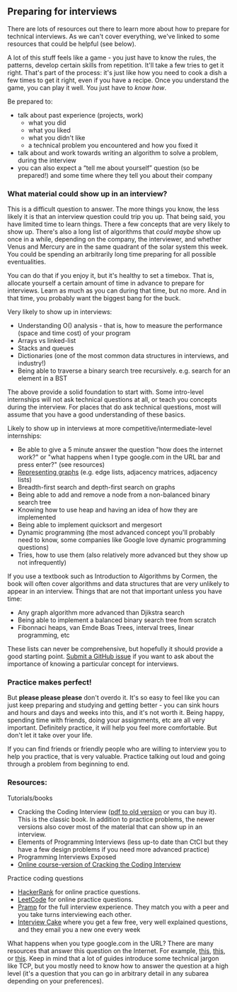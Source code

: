 ## Preparing for interviews

There are lots of resources out there to learn more about how to prepare for technical interviews. As we can't cover everything, we've linked to some resources that could be helpful (see below).

A lot of this stuff feels like a game - you just have to know the rules, the patterns, develop certain skills from repetition. It'll take a few tries to get it right. That's part of the process: it's just like how you need to cook a dish a few times to get it right, even if you have a recipe. Once you understand the game, you can play it well. You just have to *know how*.

Be prepared to:
- talk about past experience (projects, work)
  - what you did
  - what you liked
  - what you didn't like
  - a technical problem you encountered and how you fixed it
- talk about and work towards writing an algorithm to solve a problem, during the interview
- you can also expect a “tell me about yourself” question (so be prepared!) and some time where they tell you about their company

### What material could show up in an interview?

This is a difficult question to answer. The more things you know, the less likely it is that an interview question could trip you up. That being said, you have limited time to learn things. There a few concepts that are very likely to show up. There's also a long list of algorithms that _could maybe_ show up once in a while, depending on the company, the interviewer, and whether Venus and Mercury are in the same quadrant of the solar system this week. You could be spending an arbitrarily long time preparing for all possible eventualities.

You can do that if you enjoy it, but it's healthy to set a timebox. That is, allocate yourself a certain amount of time in advance to prepare for interviews. Learn as much as you can during that time, but no more. And in that time, you probably want the biggest bang for the buck.

Very likely to show up in interviews:
- Understanding O() analysis - that is, how to measure the performance (space and time cost) of your program
- Arrays vs linked-list
- Stacks and queues
- Dictionaries (one of the most common data structures in interviews, and industry!)
- Being able to traverse a binary search tree recursively. e.g. search for an element in a BST

The above provide a solid foundation to start with. Some intro-level internships will not ask technical questions at all, or teach you concepts during the interview. For places that do ask technical questions, most will assume that you have a good understanding of these basics.

Likely to show up in interviews at more competitive/intermediate-level internships:
- Be able to give a 5 minute answer the question "how does the internet work?" or "what happens when I type google.com in the URL bar and press enter?" (see resources)
- [Representing graphs](https://www.khanacademy.org/computing/computer-science/algorithms/graph-representation/a/representing-graphs) (e.g. edge lists, adjacency matrices, adjacency lists)
- Breadth-first search and depth-first search on graphs
- Being able to add and remove a node from a non-balanced binary search tree
- Knowing how to use heap and having an idea of how they are implemented
- Being able to implement quicksort and mergesort
- Dynamic programming (the most advanced concept you'll probably need to know, some companies like Google love dynamic programming questions)
- Tries, how to use them (also relatively more advanced but they show up not infrequently)

If you use a textbook such as Introduction to Algorithms by Cormen, the book will often cover algorithms and data structures that are very unlikely to appear in an interview.  Things that are not that important unless you have time:
- Any graph algorithm more advanced than Djikstra search
- Being able to implement a balanced binary search tree from scratch
- Fibonnaci heaps, van Emde Boas Trees, interval trees, linear programming, etc

These lists can never be comprehensive, but hopefully it should provide a good starting point. [Submit a GitHub issue](https://help.github.com/articles/creating-an-issue/) if you want to ask about the importance of knowing a particular concept for interviews.

### Practice makes perfect!

But **please please please** don't overdo it. It's so easy to feel like you can just keep preparing and studying and getting better - you can sink hours and hours and days and weeks into this, and it's not worth it. Being happy, spending time with friends, doing your assignments, etc are all very important. Definitely practice, it will help you feel more comfortable. But don't let it take over your life.

If you can find friends or friendly people who are willing to interview you to help you practice, that is very valuable. Practice talking out loud and going through a problem from beginning to end.

### Resources:

Tutorials/books

- Cracking the Coding Interview ([pdf to old version](https://inspirit.net.in/books/placements/Cracking%20the%20Coding%20Interview.pdf) or you can buy it). This is the classic book. In addition to practice problems, the newer versions also cover most of the material that can show up in an interview.
- Elements of Programming Interviews (less up-to date than CtCI but they have a few design problems if you need more advanced practice)
- Programming Interviews Exposed
- [Online course-version of Cracking the Coding Interview](https://www.hackerrank.com/domains/tutorials/cracking-the-coding-interview)

Practice coding questions

- [HackerRank](https://www.hackerrank.com/dashboard) for online practice questions.
- [LeetCode](https://leetcode.com/) for online practice questions.
- [Pramp](https://www.pramp.com/) for the full interview experience. They match you with a peer and you take turns interviewing each other.
- [Interview Cake](https://www.interviewcake.com/) where you get a few free, very well explained questions, and they email you a new one every week

What happens when you type google.com in the URL? There are many resources that answer this question on the Internet. For example, [this](https://www.linkedin.com/pulse/what-happens-when-you-type-url-browser-press-enter-wijesinghe), [this](https://www.quora.com/What-are-the-series-of-steps-that-happen-when-an-URL-is-requested-from-the-address-field-of-a-browser), or [this](https://www.youtube.com/watch?v=jKrBh94O4WA). Keep in mind that a lot of guides introduce some technical jargon like TCP, but you mostly need to know how to answer the question at a high level (it's a question that you can go in arbitrary detail in any subarea depending on your preferences).
